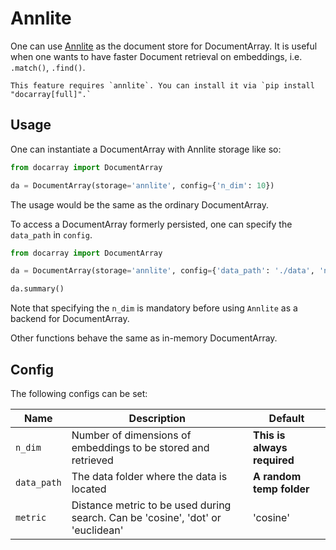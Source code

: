 # Annlite

One can use [Annlite](https://github.com/jina-ai/annlite) as the document store for DocumentArray. It is useful when one wants to have faster Document retrieval on embeddings, i.e. `.match()`, `.find()`.

````{tip}
This feature requires `annlite`. You can install it via `pip install "docarray[full]".` 
````


## Usage

One can instantiate a DocumentArray with Annlite storage like so:

```python
from docarray import DocumentArray

da = DocumentArray(storage='annlite', config={'n_dim': 10})
```

The usage would be the same as the ordinary DocumentArray.

To access a DocumentArray formerly persisted, one can specify the `data_path` in `config`. 

```python
from docarray import DocumentArray

da = DocumentArray(storage='annlite', config={'data_path': './data', 'n_dim': 10})

da.summary()
```

Note that specifying the `n_dim` is mandatory before using `Annlite` as a backend for DocumentArray.

Other functions behave the same as in-memory DocumentArray.

## Config

The following configs can be set:

| Name                | Description                                                                     | Default                     |
|---------------------|---------------------------------------------------------------------------------|-----------------------------|
| `n_dim`             | Number of dimensions of embeddings to be stored and retrieved                   | **This is always required** |
| `data_path`         | The data folder where the data is located                                       | **A random temp folder**    |
| `metric`            | Distance metric to be used during search. Can be 'cosine', 'dot' or 'euclidean' | 'cosine'                    |
